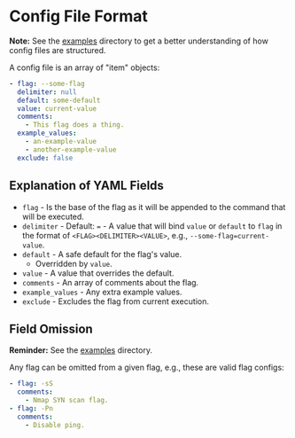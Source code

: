 # Config File Format

**Note:** See the [examples](examples/) directory to get a better understanding
of how config files are structured.

A config file is an array of "item" objects:

```yaml
- flag: --some-flag
  delimiter: null
  default: some-default
  value: current-value
  comments:
    - This flag does a thing.
  example_values:
    - an-example-value
    - another-example-value
  exclude: false
```

## Explanation of YAML Fields

- `flag` - Is the base of the flag as it will be appended
  to the command that will be executed.
- `delimiter` - Default: `=` - A value that will bind `value` or `default` to
  `flag` in the format of `<FLAG><DELIMITER><VALUE>`, e.g.,
  `--some-flag=current-value`.
- `default` - A safe default for the flag's value.
    - Overridden by `value`.
- `value` - A value that overrides the default.
- `comments` - An array of comments about the flag.
- `example_values` - Any extra example values.
- `exclude` - Excludes the flag from current execution.

## Field Omission

**Reminder:** See the [examples](examples/) directory.

Any flag can be omitted from a given flag, e.g., these are valid flag configs:

```yaml
- flag: -sS
  comments:
    - Nmap SYN scan flag.
- flag: -Pn
  comments:
    - Disable ping.
```